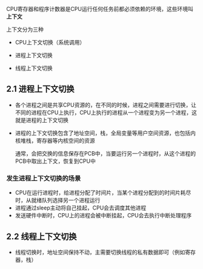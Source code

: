 CPU寄存器和程序计数器是CPU运行任何任务前都必须依赖的环境，这些环境叫**上下文**

上下文分为三种

- CPU上下文切换（系统调用）

- 进程上下文切换

- 线程上下文切换

## 2.1 进程上下文切换

- 各个进程之间是共享CPU资源的，在不同的时候，进程之间需要进行切换，让不同的进程在CPU上执行，CPU上执行的进程从一个进程变为另一个进程，这就是进程的上下文切换

- 进程的上下文切换包含了地址空间，栈，全局变量等用户空间资源，也包括内核堆栈，寄存器等内核空间的资源
  
  通常，会把交换的信息保存在PCB中，当要运行另一个进程时，从这个进程的PCB中取出上下文，恢复到CPU中

### 发生进程上下文切换的场景

- CPU在运行进程时，给进程分配了时间片，当某个进程分配到的时间片耗尽时，从就绪队列选择另一个进程运行
- 进程通过sleep主动将自己挂起，CPU会去调度其他进程
- 发送硬件中断时，CPU上的进程会被中断挂起，CPU会去执行中断处理程序

## 2.2 线程上下文切换

- 线程切换时，地址空间保持不动，主需要切换线程的私有数据即可（例如寄存器，栈）
